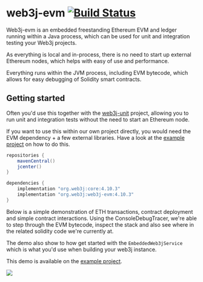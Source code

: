 # web3j-evm [![Build Status](https://github.com/web3j/web3j-evm/actions/workflows/build.yml/badge.svg)](https://github.com/web3j/web3j-evm/actions/workflows/build.yml)

Web3j-evm is an embedded freestanding Ethereum EVM and ledger running
within a Java process, which can be used for unit and integration
testing your Web3j projects.

As everything is local and in-process, there is no need to start up
external Ethereum nodes, which helps with easy of use and performance.

Everything runs within the JVM process, including EVM bytecode, which
allows for easy debugging of Solidity smart contracts.

## Getting started

Often you'd use this together with the [web3j-unit](https://github.com/web3j/web3j-unit)
project, allowing you to run unit and integration tests without the need
to start an Ethereum node.

If you want to use this within our own project directly, you would need
the EVM dependency + a few external libraries. Have a look at
the [example project](https://github.com/web3j/web3j-evmexample) on how
to do this.

```groovy
repositories {
    mavenCentral()
    jcenter()
}

dependencies {
    implementation "org.web3j:core:4.10.3"
    implementation "org.web3j:web3j-evm:4.10.3"
}
```

Below is a simple demonstration of ETH transactions, contract deployment
and simple contract interactions. Using the ConsoleDebugTracer, we're
able to step through the EVM bytecode, inspect the stack and also see
where in the related solidity code we're currently at.

The demo also show to how get started with the `EmbeddedWeb3jService`
which is what you'd use when building your web3j instance.

This demo is available on the [example project](https://github.com/web3j/web3j-evmexample).

![](https://raw.githubusercontent.com/web3j/evm/master/resources/web3j-evm-demo.gif)
